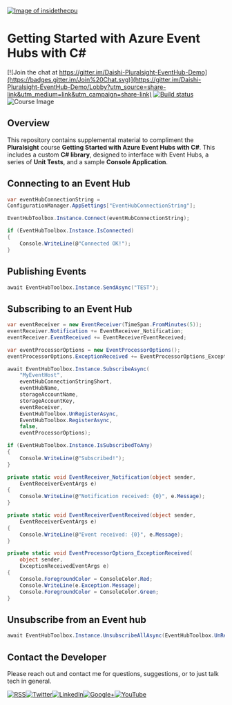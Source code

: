 <a href="http://insidethecpu.com">![Image of insidethecpu](https://dl.dropboxusercontent.com/u/26042707/Daishi%20Systems%20Icon%20with%20Text%20%28really%20tiny%20with%20photo%29.png)</a>
# Getting Started with Azure Event Hubs with C&#35;
[![Join the chat at https://gitter.im/Daishi-Pluralsight-EventHub-Demo](https://badges.gitter.im/Join%20Chat.svg)](https://gitter.im/Daishi-Pluralsight-EventHub-Demo/Lobby?utm_source=share-link&utm_medium=link&utm_campaign=share-link)
[![Build status](https://ci.appveyor.com/api/projects/status/fflciv7os94nxl9u?svg=true)](https://ci.appveyor.com/project/daishisystems/daishi-pluralsight-eventhub-demo)
![Course Image](https://dl.dropboxusercontent.com/u/26042707/Fotolia_107425663_S%20-%20Copy.jpg)
## Overview
This repository contains supplemental material to compliment the **Pluralsight** course **Getting Started with Azure Event Hubs with C#**. This includes a custom **C# library**, designed to interface with Event Hubs, a series of **Unit Tests**, and a sample **Console Application**.
## Connecting to an Event Hub
```cs
var eventHubConnectionString =
ConfigurationManager.AppSettings["EventHubConnectionString"];

EventHubToolbox.Instance.Connect(eventHubConnectionString);

if (EventHubToolbox.Instance.IsConnected)
{
    Console.WriteLine(@"Connected OK!");
}
```
## Publishing Events
```cs
await EventHubToolbox.Instance.SendAsync("TEST");
```
## Subscribing to an Event Hub
```cs
var eventReceiver = new EventReceiver(TimeSpan.FromMinutes(5));
eventReceiver.Notification += EventReceiver_Notification;
eventReceiver.EventReceived += EventReceiverEventReceived;

var eventProcessorOptions = new EventProcessorOptions();
eventProcessorOptions.ExceptionReceived += EventProcessorOptions_ExceptionReceived;

await EventHubToolbox.Instance.SubscribeAsync(
    "MyEventHost",
    eventHubConnectionStringShort,
    eventHubName,
    storageAccountName,
    storageAccountKey,
    eventReceiver,
    EventHubToolbox.UnRegisterAsync,
    EventHubToolbox.RegisterAsync,
    false,
    eventProcessorOptions);

if (EventHubToolbox.Instance.IsSubscribedToAny)
{
    Console.WriteLine(@"Subscribed!");
}

private static void EventReceiver_Notification(object sender,
    EventReceiverEventArgs e)
{
    Console.WriteLine(@"Notification received: {0}", e.Message);
}

private static void EventReceiverEventReceived(object sender,
    EventReceiverEventArgs e)
{
    Console.WriteLine(@"Event received: {0}", e.Message);
}

private static void EventProcessorOptions_ExceptionReceived(
    object sender,
    ExceptionReceivedEventArgs e)
{
    Console.ForegroundColor = ConsoleColor.Red;
    Console.WriteLine(e.Exception.Message);
    Console.ForegroundColor = ConsoleColor.Green;
}
```
## Unsubscribe from an Event hub
```cs
await EventHubToolbox.Instance.UnsubscribeAllAsync(EventHubToolbox.UnRegisterAsync);
```
## Contact the Developer
Please reach out and contact me for questions, suggestions, or to just talk tech in general.


<a href="http://insidethecpu.com/feed/">![RSS](https://dl.dropboxusercontent.com/u/26042707/rss.png)</a><a href="https://twitter.com/daishisystems">![Twitter](https://dl.dropboxusercontent.com/u/26042707/twitter.png)</a><a href="https://www.linkedin.com/in/daishisystems">![LinkedIn](https://dl.dropboxusercontent.com/u/26042707/linkedin.png)</a><a href="https://plus.google.com/102806071104797194504/posts">![Google+](https://dl.dropboxusercontent.com/u/26042707/g.png)</a><a href="https://www.youtube.com/user/daishisystems">![YouTube](https://dl.dropboxusercontent.com/u/26042707/youtube.png)</a>
